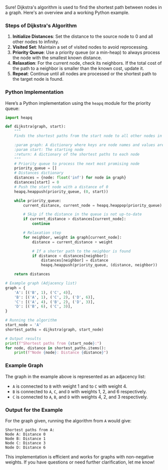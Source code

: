 Sure! Dijkstra's algorithm is used to find the shortest path between nodes in a graph. Here's an overview and a working Python example.

### Steps of Dijkstra's Algorithm
1. **Initialize Distances**: Set the distance to the source node to 0 and all other nodes to infinity.
2. **Visited Set**: Maintain a set of visited nodes to avoid reprocessing.
3. **Priority Queue**: Use a priority queue (or a min-heap) to always process the node with the smallest known distance.
4. **Relaxation**: For the current node, check its neighbors. If the total cost of the path to a neighbor is smaller than the known cost, update it.
5. **Repeat**: Continue until all nodes are processed or the shortest path to the target node is found.

### Python Implementation
Here’s a Python implementation using the `heapq` module for the priority queue:

```python
import heapq

def dijkstra(graph, start):
    """
    Finds the shortest paths from the start node to all other nodes in the graph.

    :param graph: A dictionary where keys are node names and values are lists of tuples (neighbor, weight)
    :param start: The starting node
    :return: A dictionary of the shortest paths to each node
    """
    # Priority queue to process the next most promising node
    priority_queue = []
    # Distances dictionary
    distances = {node: float('inf') for node in graph}
    distances[start] = 0
    # Push the start node with a distance of 0
    heapq.heappush(priority_queue, (0, start))

    while priority_queue:
        current_distance, current_node = heapq.heappop(priority_queue)

        # Skip if the distance in the queue is not up-to-date
        if current_distance > distances[current_node]:
            continue

        # Relaxation step
        for neighbor, weight in graph[current_node]:
            distance = current_distance + weight

            # If a shorter path to the neighbor is found
            if distance < distances[neighbor]:
                distances[neighbor] = distance
                heapq.heappush(priority_queue, (distance, neighbor))

    return distances

# Example graph (Adjacency list)
graph = {
    'A': [('B', 1), ('C', 4)],
    'B': [('A', 1), ('C', 2), ('D', 6)],
    'C': [('A', 4), ('B', 2), ('D', 3)],
    'D': [('B', 6), ('C', 3)],
}

# Running the algorithm
start_node = 'A'
shortest_paths = dijkstra(graph, start_node)

# Output results
print(f"Shortest paths from {start_node}:")
for node, distance in shortest_paths.items():
    print(f"Node {node}: Distance {distance}")
```

### Example Graph
The graph in the example above is represented as an adjacency list:
- `A` is connected to `B` with weight 1 and to `C` with weight 4.
- `B` is connected to `A`, `C`, and `D` with weights 1, 2, and 6 respectively.
- `C` is connected to `A`, `B`, and `D` with weights 4, 2, and 3 respectively.

### Output for the Example
For the graph given, running the algorithm from `A` would give:
```
Shortest paths from A:
Node A: Distance 0
Node B: Distance 1
Node C: Distance 3
Node D: Distance 6
```

This implementation is efficient and works for graphs with non-negative weights. If you have questions or need further clarification, let me know!
